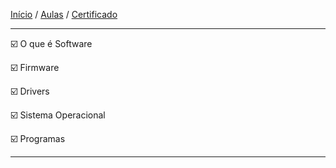 [Início](https://github.com/Thalyalm/rocketseat-trilha-conectar) /
[Aulas](https://github.com/Thalyalm/rocketseat-trilha-conectar/tree/main/aulas) /
[Certificado](https://github.com/Thalyalm/rocketseat-trilha-conectar/tree/main/certificado/certificado-trilha-conectar.pdf)

---

:ballot_box_with_check: O que é Software

:ballot_box_with_check: Firmware

:ballot_box_with_check: Drivers

:ballot_box_with_check: Sistema Operacional
    
:ballot_box_with_check: Programas

---